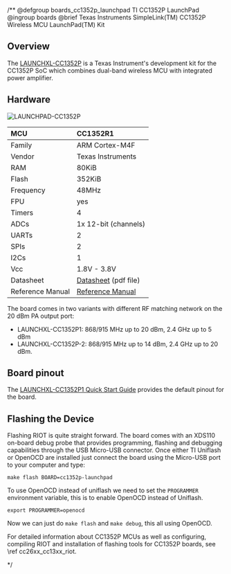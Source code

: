 /**
@defgroup        boards_cc1352p_launchpad TI CC1352P LaunchPad
@ingroup         boards
@brief           Texas Instruments SimpleLink(TM) CC1352P Wireless MCU LaunchPad(TM) Kit

## Overview

The [LAUNCHXL-CC1352P](http://www.ti.com/tool/LAUNCHXL-CC1352P) is a Texas
Instrument's development kit for the CC1352P SoC which combines dual-band wireless MCU
with integrated power amplifier.

## Hardware

![LAUNCHPAD-CC1352P](http://www.ti.com/diagrams/launchxl-cc1352p_launchxl-cc1352p_mcu041a_cc1352p1.jpg)

| MCU               | CC1352R1              |
|:----------------- |:--------------------- |
| Family            | ARM Cortex-M4F        |
| Vendor            | Texas Instruments     |
| RAM               | 80KiB                 |
| Flash             | 352KiB                |
| Frequency         | 48MHz                 |
| FPU               | yes                   |
| Timers            | 4                     |
| ADCs              | 1x 12-bit (channels)  |
| UARTs             | 2                     |
| SPIs              | 2                     |
| I2Cs              | 1                     |
| Vcc               | 1.8V - 3.8V           |
| Datasheet         | [Datasheet](http://www.ti.com/lit/ds/symlink/cc1352p.pdf) (pdf file) |
| Reference Manual  | [Reference Manual](http://www.ti.com/lit/ug/swcu185d/swcu185d.pdf) |

The board comes in two variants with different RF matching network on the 20 dBm PA output port:

- LAUNCHXL-CC1352P1: 868/915 MHz up to 20 dBm, 2.4 GHz up to 5 dBm
- LAUNCHXL-CC1352P-2: 868/915 MHz up to 14 dBm, 2.4 GHz up to 20 dBm.

## Board pinout

The [LAUNCHXL-CC1352P1 Quick Start Guide](https://www.ti.com/lit/ug/swau108a/swau108a.pdf)
provides the default pinout for the board.

## Flashing the Device

Flashing RIOT is quite straight forward. The board comes with an XDS110 on-board
debug probe that provides programming, flashing and debugging capabilities
through the USB Micro-USB connector. Once either TI Uniflash or OpenOCD are
installed just connect the board using the Micro-USB port to your computer and
type:

```
make flash BOARD=cc1352p-launchpad
```

To use OpenOCD instead of uniflash we need to set the `PROGRAMMER` environment
variable, this is to enable OpenOCD instead of Uniflash.

```
export PROGRAMMER=openocd
```

Now we can just do `make flash` and `make debug`, this all using OpenOCD.

For detailed information about CC1352P MCUs as well as configuring, compiling
RIOT and installation of flashing tools for CC1352P boards,
see \ref cc26xx_cc13xx_riot.


*/
